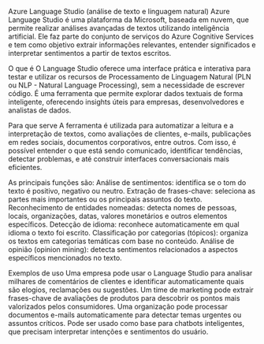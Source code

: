   Azure Language Studio (análise de texto e linguagem natural)
Azure Language Studio é uma plataforma da Microsoft, baseada em nuvem, que permite realizar análises avançadas de textos utilizando inteligência artificial. Ele faz parte do conjunto de serviços do Azure Cognitive Services e tem como objetivo extrair informações relevantes, entender significados e interpretar sentimentos a partir de textos escritos.

  O que é
O Language Studio oferece uma interface prática e interativa para testar e utilizar os recursos de Processamento de Linguagem Natural (PLN ou NLP - Natural Language Processing), sem a necessidade de escrever código. É uma ferramenta que permite explorar dados textuais de forma inteligente, oferecendo insights úteis para empresas, desenvolvedores e analistas de dados.

  Para que serve
A ferramenta é utilizada para automatizar a leitura e a interpretação de textos, como avaliações de clientes, e-mails, publicações em redes sociais, documentos corporativos, entre outros. Com isso, é possível entender o que está sendo comunicado, identificar tendências, detectar problemas, e até construir interfaces conversacionais mais eficientes.

  As principais funções são:
Análise de sentimentos: identifica se o tom do texto é positivo, negativo ou neutro.
Extração de frases-chave: seleciona as partes mais importantes ou os principais assuntos do texto.
Reconhecimento de entidades nomeadas: detecta nomes de pessoas, locais, organizações, datas, valores monetários e outros elementos específicos.
Detecção de idioma: reconhece automaticamente em qual idioma o texto foi escrito.
Classificação por categorias (tópicos): organiza os textos em categorias temáticas com base no conteúdo.
Análise de opinião (opinion mining): detecta sentimentos relacionados a aspectos específicos mencionados no texto.

Exemplos de uso
Uma empresa pode usar o Language Studio para analisar milhares de comentários de clientes e identificar automaticamente quais são elogios, reclamações ou sugestões.
Um time de marketing pode extrair frases-chave de avaliações de produtos para descobrir os pontos mais valorizados pelos consumidores.
Uma organização pode processar documentos e-mails automaticamente para detectar temas urgentes ou assuntos críticos.
Pode ser usado como base para chatbots inteligentes, que precisam interpretar intenções e sentimentos do usuário.
